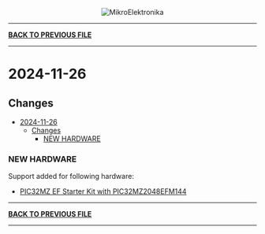 <p align="center">
  <img src="http://www.mikroe.com/img/designs/beta/logo_small.png?raw=true" alt="MikroElektronika"/>
</p>

---

**[BACK TO PREVIOUS FILE](../changelog.md)**

---

# 2024-11-26

## Changes

- [2024-11-26](#2024-11-26)
  - [Changes](#changes)
    - [NEW HARDWARE](#new-hardware)

### NEW HARDWARE

Support added for following hardware:

+ [PIC32MZ EF Starter Kit with PIC32MZ2048EFM144](https://mplab-discover.microchip.com/v2/item/com.microchip.portal.evalboard/com.microchip.subcategories.modules-and-peripherals.communication.can.Others/mcu32.dm320007/1.0.0?view=about)

---

**[BACK TO PREVIOUS FILE](../changelog.md)**

---
